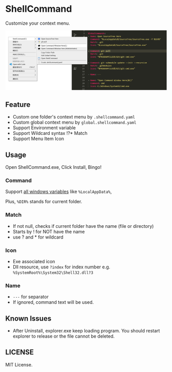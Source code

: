# ShellCommand

Customize your context menu.

![screenshot](/docs/screenshot.png)

## Feature

- Custom one folder's context menu by `.shellcommand.yaml`
- Custom global context menu by `global.shellcommand.yaml`
- Support Environment variable
- Support Wildcard syntax !?* Match
- Support Menu Item Icon

## Usage

Open ShellCommand.exe, Click Install, Bingo!

### Command

Support [all windows variables](https://pureinfotech.com/list-environment-variables-windows-10/) like `%LocalAppData%`,

Plus, `%DIR%` stands for current folder.

### Match

- If not null, checks if current folder have the name (file or directory)
- Starts by ! for NOT have the name
- use ? and * for wildcard

### Icon

- Exe associated icon
- Dll resource, use `?index` for index number
    e.g. `%SystemRoot%\System32\Shell32.dll?3`

### Name

- `---` for separator
- If ignored, command text will be used.

## Known Issues

- After Uninstall, explorer.exe keep loading program. You should restart explorer to release or the file cannot be deleted.

## LICENSE

MIT License.
